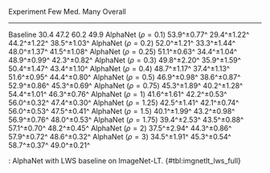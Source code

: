 Experiment                      Few         Med.         Many      Overall
-------------------     -----------  -----------  -----------  -----------
Baseline                       30.4         47.2         60.2         49.9
AlphaNet ($\rho=0.1$)   53.9^±0.77^  29.4^±1.22^  44.2^±1.22^  38.5^±1.03^
AlphaNet ($\rho=0.2$)   52.0^±1.21^  33.3^±1.44^  48.0^±1.37^  41.5^±1.08^
AlphaNet ($\rho=0.25$)  51.1^±0.63^  34.4^±1.04^  48.9^±0.99^  42.3^±0.82^
AlphaNet ($\rho=0.3$)   49.8^±2.20^  35.9^±1.59^  50.4^±1.47^  43.4^±1.10^
AlphaNet ($\rho=0.4$)   48.7^±1.17^  37.4^±1.13^  51.6^±0.95^  44.4^±0.80^
AlphaNet ($\rho=0.5$)   46.9^±0.98^  38.6^±0.87^  52.9^±0.86^  45.3^±0.69^
AlphaNet ($\rho=0.75$)  45.3^±1.89^  40.2^±1.28^  54.4^±1.01^  46.3^±0.76^
AlphaNet ($\rho=1$)     41.6^±1.61^  42.2^±0.53^  56.0^±0.32^  47.4^±0.30^
AlphaNet ($\rho=1.25$)  42.5^±1.41^  42.1^±0.74^  56.0^±0.53^  47.5^±0.41^
AlphaNet ($\rho=1.5$)   40.1^±1.99^  43.2^±0.98^  56.9^±0.76^  48.0^±0.53^
AlphaNet ($\rho=1.75$)  39.4^±2.53^  43.5^±0.88^  57.1^±0.70^  48.2^±0.45^
AlphaNet ($\rho=2$)     37.5^±2.94^  44.3^±0.86^  57.9^±0.72^  48.6^±0.32^
AlphaNet ($\rho=3$)     34.5^±1.91^  45.3^±0.54^  58.7^±0.37^  49.0^±0.21^

: AlphaNet with LWS baseline on ImageNet-LT. {#tbl:imgnetlt_lws_full}
